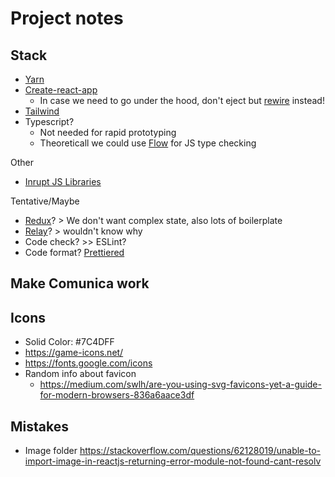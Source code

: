 # Project notes

## Stack

- [Yarn](https://yarnpkg.com/)
- [Create-react-app](https://create-react-app.dev/)
   - In case we need to go under the hood, don't eject but [rewire](https://github.com/timarney/react-app-rewired) instead!
- [Tailwind](https://tailwindcss.com/)
- Typescript?
   - Not needed for rapid prototyping
   - Theoreticall we could use [Flow](https://flow.org/) for JS type checking

Other

- [Inrupt JS Libraries](https://docs.inrupt.com/developer-tools/javascript/client-libraries/)

Tentative/Maybe

- [Redux](https://redux.js.org/)? > We don't want complex state, also lots of boilerplate
- [Relay](https://relay.dev/)? > wouldn't know why
- Code check? >> ESLint?
- Code format? [Prettiered](https://github.com/fsouza/prettierd) 

## Make Comunica work

## Icons

- Solid Color: #7C4DFF
- https://game-icons.net/
- https://fonts.google.com/icons
- Random info about favicon
  - https://medium.com/swlh/are-you-using-svg-favicons-yet-a-guide-for-modern-browsers-836a6aace3df




## Mistakes

- Image folder https://stackoverflow.com/questions/62128019/unable-to-import-image-in-reactjs-returning-error-module-not-found-cant-resolv
